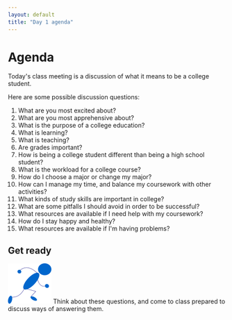 ```yaml
---
layout: default
title: "Day 1 agenda"
---
```


# Agenda

Today's class meeting is a discussion of what it means to be a college student.

Here are some possible discussion questions:

1. What are you most excited about?
2. What are you most apprehensive about?
3. What is the purpose of a college education?
4. What is learning?
5. What is teaching?
6. Are grades important?
7. How is being a college student different than being a high school student?
8. What is the workload for a college course?
9. How do I choose a major or change my major?
10. How can I manage my time, and balance my coursework with other activities?
11. What kinds of study skills are important in college?
12. What are some pitfalls I should avoid in order to be successful?
13. What resources are available if I need help with my coursework?
14. How do I stay happy and healthy?
15. What resources are available if I'm having problems?

## Get ready

<img class="parimg" alt="Get ready" src="img/getready.png"> Think about these questions, and come to class prepared to discuss ways of answering them.

<div style="clear: both;"></div>

